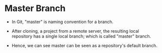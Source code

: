 # Master Branch

* In Git, "master" is naming convention for a branch.

* After cloning, a project from a remote server, the resulting local repository has a single local branch; which is called "master" branch.

* Hence, we can see master can be seen as a repository's default branch.